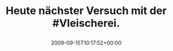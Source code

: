 ---
retweeted: false
source: <a href="http://twitter.com" rel="nofollow">Twitter Web Client</a>
entities:
  hashtags:
  - text: Vleischerei
    indices:
    - '31'
    - '43'
  symbols: []
  user_mentions: []
  urls: []
display_text_range:
- '0'
- '44'
favorite_count: '0'
id_str: '4001887712'
truncated: false
retweet_count: '0'
id: '4001887712'
created_at: Tue Sep 15 10:17:52 +0000 2009
favorited: false
full_text: 'Heute nächster Versuch mit der #Vleischerei.'
lang: de
tags:
- Vleischerei
- pesos/twitter
date: '2009-09-15T10:17:52+00:00'
src: https://twitter.com/bascht/status/4001887712
original_url: https://twitter.com/bascht/status/4001887712
type: twitter_tweet
text: 'Heute nächster Versuch mit der #Vleischerei.'
title: 'Heute nächster Versuch mit der #Vleischerei.

  '

---